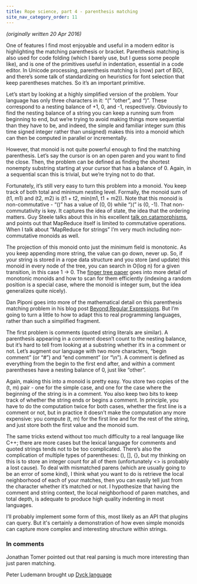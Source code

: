 ```yaml
---
title: Rope science, part 4 - parenthesis matching
site_nav_category_order: 11
---
```


_(originally written 20 Apr 2016)_

One of features I find most enjoyable and useful in a modern editor is highlighting the matching parenthesis or bracket. Parenthesis matching is also used for code folding (which I barely use, but I guess some people like), and is one of the primitives useful in indentation, essential in a code editor. In Unicode processing, parenthesis matching is (now) part of BiDi, and there’s some talk of standardizing on heuristics for font selection that keep parentheses matches. So it’s an important primitive.

Let’s start by looking at a highly simplified version of the problem. Your language has only three characters in it: “(” “other”, and “)”. These correspond to a nesting balance of +1, 0, and -1, respectively. Obviously to find the nesting balance of a string you can keep a running sum from beginning to end, but we’re trying to avoid making things more sequential than they have to be, and indeed, the simple and familiar integer sum (this time signed integer rather than unsigned) makes this into a monoid which can then be computed in parallel or incrementally.

However, that monoid is not quite powerful enough to find the matching parenthesis. Let’s say the cursor is on an open paren and you want to find the close. Then, the problem can be defined as finding the shortest nonempty substring starting at your cursor that has a balance of 0. Again, in a sequential scan this is trivial, but we’re trying not to do that.

Fortunately, it’s still very easy to turn this problem into a monoid. You keep track of both total and minimum nesting level. Formally, the monoid sum of (t1, m1) and (t2, m2) is (t1 + t2, min(m1, t1 + m2)). Note that this monoid is non-commutative - “()” has a value of (0, 0) while “)(” is (0, -1). That non-commutativity is key. It captures the idea of state, the idea that the ordering matters. Guy Steele talks about this in his excellent [talk on catamorphisms](https://groups.csail.mit.edu/mac/users/gjs/6.945/readings/MITApril2009Steele.pdf), and points out that MapReduce itself is limited to commutative operations. When I talk about “MapReduce for strings” I’m very much including non-commutative monoids as well.

The projection of this monoid onto just the minimum field is monotonic. As you keep appending more string, the value can go down, never up. So, if your string is stored in a rope data structure and you store (and update) this monoid in every node of the tree, you can search in O(log n) for a given transition, in this case 1 -> 0. The [finger tree paper](http://www.staff.city.ac.uk/~ross/papers/FingerTree.html) goes into more detail of monotonic monoids and how to scan for them efficiently (indexing a random position is a special case, where the monoid is integer sum, but the idea generalizes quite nicely).

Dan Piponi goes into more of the mathematical detail on this parenthesis matching problem in his blog post [Beyond Regular Expressions](http://blog.sigfpe.com/2009/01/beyond-regular-expressions-more.html). But I’m going to turn a little to how to adapt this to real programming languages, rather than such a simplified fragment.

The first problem is comments (quoted string literals are similar). A parenthesis appearing in a comment doesn’t count to the nesting balance, but it’s hard to tell from looking at a substring whether it’s in a comment or not. Let’s augment our language with two more characters, “begin comment” (or “#”) and “end comment” (or “\n”). A comment is defined as everything from the begin to the first end after, and within a comment parentheses have a nesting balance of 0, just like “other”.

Again, making this into a monoid is pretty easy. You store two copies of the (t, m) pair - one for the simple case, and one for the case where the beginning of the string is in a comment. You also keep two bits to keep track of whether the string ends or begins a comment. In principle, you have to do the computation twice for both cases, whether the first line is a comment or not, but in practice it doesn’t make the computation any more expensive: you compute (t, m) for the first line and for the rest of the string, and just store both the first value and the monoid sum.

The same tricks extend without too much difficulty to a real language like C++; there are more cases but the lexical language for comments and quoted strings tends not to be too complicated. There’s also the complication of multiple types of parentheses: (), [], {}, but my thinking on this is to store an integer count for all of them (unfortunately <> is probably a lost cause). To deal with mismatched parens (which are usually going to be an error of some kind), I think what you want to do is retrieve the local neighborhood of each of your matches, then you can easily tell just from the character whether it’s matched or not. I hypothesize that having the comment and string context, the local neighborhood of paren matches, and total depth, is adequate to produce high quality indenting in most languages.

I’ll probably implement some form of this, most likely as an API that plugins can query. But it's certainly a demonstration of how even simple monoids can capture more complex and interesting structure within strings.

### In comments

Jonathan Tomer pointed out that real parsing is much more interesting than just paren
matching.

Peter Ludemann brought up [Dyck language](https://en.wikipedia.org/wiki/Dyck_language)
